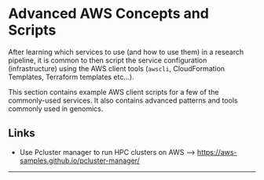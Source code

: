 # Advanced AWS Concepts and Scripts

After learning which services to use (and how to use them) in a research pipeline, it is common to then script the service configuration (infrastructure) using the AWS client tools (`awscli`, CloudFormation Templates, Terraform templates etc...).  

This section contains example AWS client scripts for a few of the commonly-used services.  It also contains advanced patterns and tools commonly used in genomics.

## Links

- Use Pcluster manager to run HPC clusters on AWS --> https://aws-samples.github.io/pcluster-manager/


-------

